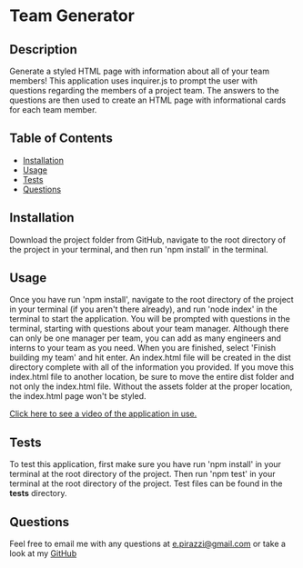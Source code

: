 # Team Generator

## Description
Generate a styled HTML page with information about all of your team members! This application uses inquirer.js to prompt the user with questions regarding the members of a project team. The answers to the questions are then used to create an HTML page with informational cards for each team member.

## Table of Contents
- [Installation](#installation)
- [Usage](#usage)
- [Tests](#tests)
- [Questions](#questions)

## Installation
Download the project folder from GitHub, navigate to the root directory of the project in your terminal, and then run 'npm install' in the terminal.

## Usage
Once you have run 'npm install', navigate to the root directory of the project in your terminal (if you aren't there already), and run 'node index' in the terminal to start the application. You will be prompted with questions in the terminal, starting with questions about your team manager. Although there can only be one manager per team, you can add as many engineers and interns to your team as you need. When you are finished, select 'Finish building my team' and hit enter. An index.html file will be created in the dist directory complete with all of the information you provided. If you move this index.html file to another location, be sure to move the entire dist folder and not only the index.html file. Without the assets folder at the proper location, the index.html page won't be styled.

[Click here to see a video of the application in use.](https://drive.google.com/file/d/1V54SRW6z85YhgK73QFZ1t5FJzZkdX1DO/view)

## Tests
To test this application, first make sure you have run 'npm install' in your terminal at the root directory of the project. Then run 'npm test' in your terminal at the root directory of the project. Test files can be found in the __tests__ directory.

## Questions
Feel free to email me with any questions at e.pirazzi@gmail.com or take a look at my [GitHub](https://github.com/Qlaub)
